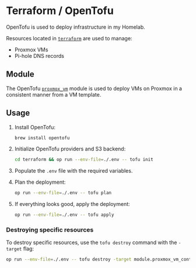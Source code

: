# Terraform / OpenTofu

OpenTofu is used to deploy infrastructure in my Homelab.

Resources located in [`terraform`](https://github.com/dbrennand/home-ops/tree/dev/terraform/) are used to manage:

- Proxmox VMs
- Pi-hole DNS records

## Module

The OpenTofu [`proxmox_vm`](https://github.com/dbrennand/home-ops/tree/dev/terraform/modules/proxmox_vm) module is used to deploy VMs on Proxmox in a consistent manner from a VM template.

## Usage

1. Install OpenTofu:

    ```bash
    brew install opentofu
    ```

2. Initialize OpenTofu providers and S3 backend:

    ```bash
    cd terraform && op run --env-file=./.env -- tofu init
    ```

3. Populate the `.env` file with the required variables.

4. Plan the deployment:

    ```bash
    op run --env-file=./.env -- tofu plan
    ```

5. If everything looks good, apply the deployment:

    ```bash
    op run --env-file=./.env -- tofu apply
    ```

### Destroying specific resources

To destroy specific resources, use the `tofu destroy` command with the `-target` flag:

```bash
op run --env-file=./.env -- tofu destroy -target module.proxmox_vm_control01 -target module.proxmox_vm_worker01 -target module.proxmox_vm_worker02
```

